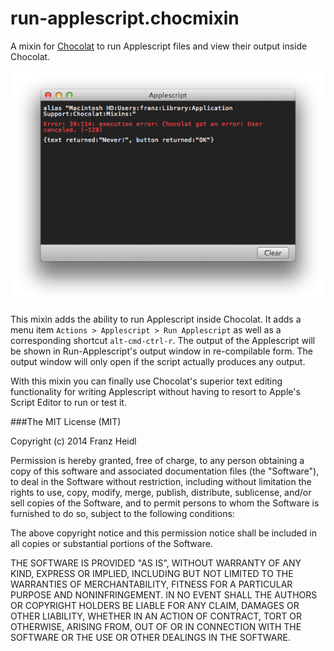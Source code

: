# run-applescript.chocmixin

A mixin for [Chocolat](http://www.chocolatapp.com) to run Applescript files and view their output inside Chocolat.

![run-applescript.chocmixin console screenshot](screenshot/run-applescript.png)

This mixin adds the ability to run Applescript inside Chocolat. It adds a menu item `Actions > Applescript > Run Applescript` as well as a corresponding shortcut `alt-cmd-ctrl-r`. The output of the Applescript will be shown in Run-Applescript's output window in re-compilable form. The output window will only open if the script actually produces any output.

With this mixin you can finally use Chocolat's superior text editing functionality for writing Applescript without having to resort to Apple's Script Editor to run or test it.

###The MIT License (MIT)


Copyright (c) 2014 Franz Heidl

Permission is hereby granted, free of charge, to any person obtaining a copy
of this software and associated documentation files (the "Software"), to deal
in the Software without restriction, including without limitation the rights
to use, copy, modify, merge, publish, distribute, sublicense, and/or sell
copies of the Software, and to permit persons to whom the Software is
furnished to do so, subject to the following conditions:

The above copyright notice and this permission notice shall be included in
all copies or substantial portions of the Software.

THE SOFTWARE IS PROVIDED "AS IS", WITHOUT WARRANTY OF ANY KIND, EXPRESS OR
IMPLIED, INCLUDING BUT NOT LIMITED TO THE WARRANTIES OF MERCHANTABILITY,
FITNESS FOR A PARTICULAR PURPOSE AND NONINFRINGEMENT. IN NO EVENT SHALL THE
AUTHORS OR COPYRIGHT HOLDERS BE LIABLE FOR ANY CLAIM, DAMAGES OR OTHER
LIABILITY, WHETHER IN AN ACTION OF CONTRACT, TORT OR OTHERWISE, ARISING FROM,
OUT OF OR IN CONNECTION WITH THE SOFTWARE OR THE USE OR OTHER DEALINGS IN
THE SOFTWARE.